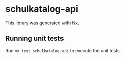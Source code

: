# schulkatalog-api

This library was generated with [Nx](https://nx.dev).

## Running unit tests

Run `nx test schulkatalog-api` to execute the unit tests.
